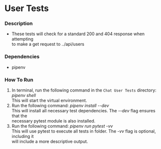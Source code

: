 # User Tests

### Description
* These tests will check for a standard 200 and 404 response when attempting   
to make a get request to ../api/users

### Dependencies
* pipenv

### How To Run
1. In terminal, run the following command in the `Chat User Tests` directory: *pipenv shell*  
This will start the virtual environment. 
2. Run the following command: *pipenv install --dev*  
This will install all necessary test dependencies. The *--dev* flag ensures that the   
necessary pytest module is also installed.
3. Run the following command: *pipenv run pytest -vv*  
This will use pytest to execute all tests in folder. The *-vv* flag is optional, including it   
will include a more descriptive output.